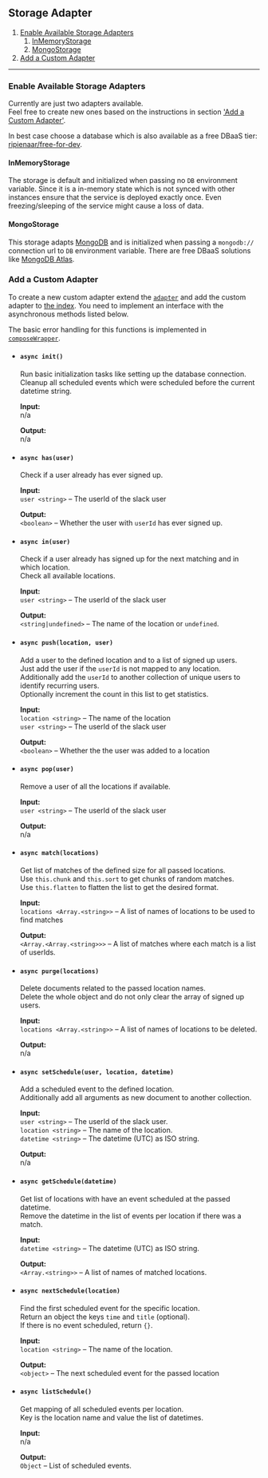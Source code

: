 ## Storage Adapter

1. [Enable Available Storage Adapters](#enable-available-storage-adapters)
    1. [InMemoryStorage](#inmemorystorage)
    1. [MongoStorage](#MongoStorage)
1. [Add a Custom Adapter](#add-a-custom-adapter)

--- 

### Enable Available Storage Adapters
Currently are just two adapters available.  
Feel free to create new ones based on the instructions in section ['Add a Custom Adapter'](#add-a-custom-adapter).

In best case choose a database which is also available as a free DBaaS tier: [ripienaar/free-for-dev](https://github.com/ripienaar/free-for-dev#dbaas).

#### InMemoryStorage
The storage is default and initialized when passing no `DB` environment variable. Since it is a in-memory state which is not synced with other instances ensure that the service is deployed exactly once. Even freezing/sleeping of the service might cause a loss of data.

#### MongoStorage
This storage adapts [MongoDB](https://www.mongodb.com) and is initialized when passing a `mongodb://` connection url to `DB` environment variable. There are free DBaaS solutions like [MongoDB Atlas](https://www.mongodb.com/cloud/atlas).

### Add a Custom Adapter
To create a new custom adapter extend the [`adapter`](../lib/storage/adapter.js) and add the custom adapter to [the index](../lib/storage/index.js). You need to implement an interface with the asynchronous methods listed below.

The basic error handling for this functions is implemented in [`composeWrapper`](./lib/storage/composeWrapper.js).

- #### `async init()`
  Run basic initialization tasks like setting up the database connection.  
  Cleanup all scheduled events which were scheduled before the current datetime string.

  **Input:**  
  n/a

  **Output:**  
  n/a

- #### `async has(user)`
  Check if a user already has ever signed up.  

  **Input:**  
  `user <string>` – The userId of the slack user

  **Output:**  
  `<boolean>` – Whether the user with `userId` has ever signed up.

- #### `async in(user)`
  Check if a user already has signed up for the next matching and in which location.  
  Check all available locations.

  **Input:**  
  `user <string>` – The userId of the slack user

  **Output:**  
  `<string|undefined>` – The name of the location or `undefined`.

- #### `async push(location, user)`
  Add a user to the defined location and to a list of signed up users.  
  Just add the user if the `userId` is not mapped to any location.  
  Additionally add the `userId` to another collection of unique users to identify recurring users.  
  Optionally increment the count in this list to get statistics.

  **Input:**  
  `location <string>` – The name of the location  
  `user <string>` – The userId of the slack user

  **Output:**  
  `<boolean>` – Whether the the user was added to a location 

- #### `async pop(user)`
  Remove a user of all the locations if available.  

  **Input:**  
  `user <string>` – The userId of the slack user

  **Output:**  
  n/a

- #### `async match(locations)`
  Get list of matches of the defined size for all passed locations.  
  Use `this.chunk` and `this.sort` to get chunks of random matches.  
  Use `this.flatten` to flatten the list to get the desired format.

  **Input:**  
  `locations <Array.<string>>` – A list of names of locations to be used to find matches

  **Output:**  
  `<Array.<Array.<string>>>` – A list of matches where each match is a list of userIds.

- #### `async purge(locations)`
  Delete documents related to the passed location names.  
  Delete the whole object and do not only clear the array of signed up users.

  **Input:**  
  `locations <Array.<string>>` – A list of names of locations to be deleted.

  **Output:**  
  n/a

- #### `async setSchedule(user, location, datetime)`
  Add a scheduled event to the defined location.  
  Additionally add all arguments as new document to another collection.

  **Input:**  
  `user <string>` – The userId of the slack user.  
  `location <string>` – The name of the location.  
  `datetime <string>` – The datetime (UTC) as ISO string.

  **Output:**  
  n/a

- #### `async getSchedule(datetime)`
  Get list of locations with have an event scheduled at the passed datetime.  
  Remove the datetime in the list of events per location if there was a match.

  **Input:**  
  `datetime <string>` – The datetime (UTC) as ISO string.

  **Output:**  
  `<Array.<string>>` – A list of names of matched locations.

- #### `async nextSchedule(location)`
  Find the first scheduled event for the specific location.  
  Return an object the keys `time` and `title` (optional).  
  If there is no event scheduled, return `{}`.

  **Input:**  
  `location <string>` – The name of the location.

  **Output:**  
  `<object>` – The next scheduled event for the passed location


- #### `async listSchedule()`
  Get mapping of all scheduled events per location.  
  Key is the location name and value the list of datetimes.

  **Input:**  
  n/a

  **Output:**  
  `Object` – List of scheduled events.

